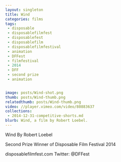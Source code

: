```yaml
---
layout: singleton
title: Wind
categories: films
tags:
 - disposable
 - disposablefilmfest
 - disposablefest
 - disposablefilm
 - disposablefilmfestival
 - animation
 - DFFest
 - filmfestival
 - 2014
 - DFF
 - second prize
 - animation


image: posts/Wind-shot.png
thumb: posts/Wind-thumb.png
relatedthumb: posts/Wind-thumb.png
video: //player.vimeo.com/video/80883637
collections:
 - 2014-12-31-competitive-shorts.md
blurb: Wind, a film by Robert Loebel.
---
```


Wind
By Robert Loebel

Second Prize Winner of Disposable Film Festival 2014

disposablefilmfest.com
Twitter: @DFFest
